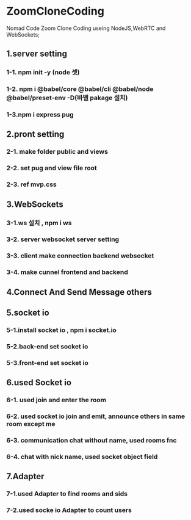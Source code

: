# ZoomCloneCoding

Nomad Code Zoom Clone Coding useing NodeJS,WebRTC and WebSockets;

## 1.server setting

### 1-1. npm init -y (node 셋)

### 1-2. npm i @babel/core @babel/cli @babel/node @babel/preset-env -D(바벨 pakage 설치)

### 1-3.npm i express pug

## 2.pront setting

### 2-1. make folder public and views

### 2-2. set pug and view file root

### 2-3. ref mvp.css

## 3.WebSockets

### 3-1.ws 설치 , npm i ws

### 3-2. server websocket server setting

### 3-3. client make connection backend websocket

### 3-4. make cunnel frontend and backend

## 4.Connect And Send Message others

## 5.socket io

### 5-1.install socket io , npm i socket.io

### 5-2.back-end set socket io

### 5-3.front-end set socket io

## 6.used Socket io

### 6-1. used join and enter the room

### 6-2. used socket io join and emit, announce others in same room except me

### 6-3. communication chat without name, used rooms fnc

### 6-4. chat with nick name, used socket object field

## 7.Adapter

### 7-1.used Adapter to find rooms and sids

### 7-2.used socke io Adapter to count users
